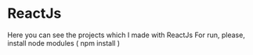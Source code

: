 # ReactJs
Here you can see the projects which I made with ReactJs
For run, please, install node modules ( npm install )
